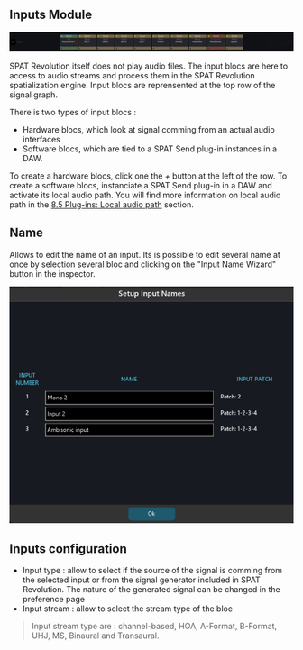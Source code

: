## Inputs Module

![](include/SpatRevolution_UserGuide_-080.jpg)

SPAT Revolution itself does not play audio files. The input blocs are here to access to audio streams and process them in the SPAT Revolution spatialization engine. Input blocs are reprensented at the top row of the signal graph.

There is two types of input blocs :
+ Hardware blocs, which look at signal comming from an actual audio interfaces
+ Software blocs, which are tied to a SPAT Send plug-in instances in a DAW.

To create a hardware blocs, click one the *+* button at the left of the row. To create a software blocs, instanciate a SPAT Send plug-in in a DAW and activate its local audio path. You will find more information on local audio path in the [8.5 Plug-ins: Local audio path](Ecosystem_&_integration_DAW_Automation_Local_Audio_Path.md) section.

## Name

Allows to edit the name of an input. Its is possible to edit several name at once by selection several bloc and clicking on the "Input Name Wizard" button in the inspector.

![](include/SpatRevolution_InputNames.png)

## Inputs configuration

+ Input type : allow to select if the source of the signal is comming from the selected input or from the signal generator included in SPAT Revolution. The nature of the generated signal can be changed in the preference page
+ Input stream : allow to select the stream type of the bloc

> Input stream type are : channel-based, HOA, A-Format, B-Format, UHJ, MS, Binaural and Transaural.

